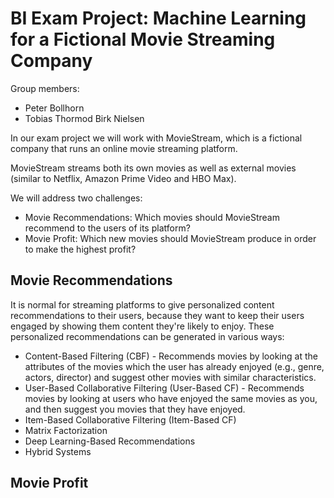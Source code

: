 # BI Exam Project: Machine Learning for a Fictional Movie Streaming Company

Group members:
- Peter Bollhorn
- Tobias Thormod Birk Nielsen

In our exam project we will work with MovieStream, which is a fictional company that runs an online movie streaming platform.

MovieStream streams both its own movies as well as external movies (similar to Netflix, Amazon Prime Video and HBO Max).

We will address two challenges:
- Movie Recommendations: Which movies should MovieStream recommend to the users of its platform?
- Movie Profit: Which new movies should MovieStream produce in order to make the highest profit?


## Movie Recommendations
It is normal for streaming platforms to give personalized content recommendations to their users, because they want to keep their users engaged by showing them content they're likely to enjoy. These personalized recommendations can be generated in various ways:
- Content-Based Filtering (CBF) - Recommends movies by looking at the attributes of the movies which the user has already enjoyed (e.g., genre, actors, director) and suggest other movies with similar characteristics.
- User-Based Collaborative Filtering (User-Based CF) - Recommends movies by looking at users who have enjoyed the same movies as you, and then suggest you movies that they have enjoyed.
- Item-Based Collaborative Filtering (Item-Based CF)
- Matrix Factorization
- Deep Learning-Based Recommendations
- Hybrid Systems




## Movie Profit
